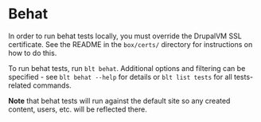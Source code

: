 # Behat
In order to run behat tests locally, you must override the DrupalVM SSL certificate. See the README in the `box/certs/` directory for instructions on how to do this.

To run behat tests, run `blt behat`. Additional options and filtering can be specified - see `blt behat --help` for details or `blt list tests` for all tests-related commands.

**Note** that behat tests will run against the default site so any created content, users, etc. will be reflected there.
